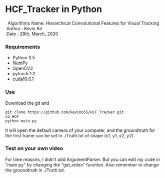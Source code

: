 # HCF_Tracker in Python
 
&nbsp;&nbsp;Algorithms Name: Hierarchical Convolutional Features for Visual Tracking </br>
&nbsp;Author : Kevin Ke </br>
&nbsp;Date : 28th, March, 2020 </br>


### Requirements
- Python 3.5
- NumPy
- OpenCV3
- pytorch 1.2
- cuda10.0.1

### Use
Download the git and
```shell
git clone https://github.com/kevin655/HCF_Tracker.git
cd HCF
python main.py
```
It will open the default camera of your computer, and the groundtruth for the first frame can be set in ./Truth.txt of shape (x1, y1, x2, y2).

### Test on your own video
For time reasons, I didn't add ArgumentParser. But you can edit my code in "main.py" by changing the "get_video" function. 
Also remember to change the groundtruth in ./Truth.txt.

